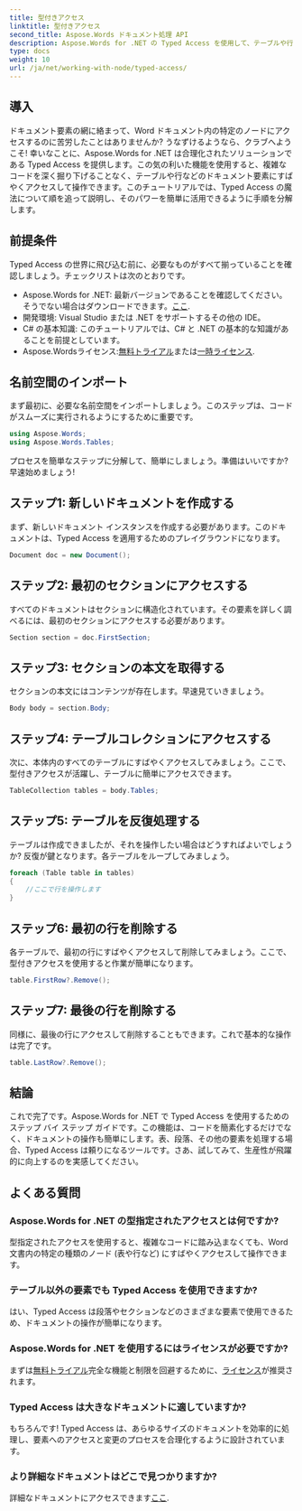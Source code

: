 ```yaml
---
title: 型付きアクセス
linktitle: 型付きアクセス
second_title: Aspose.Words ドキュメント処理 API
description: Aspose.Words for .NET の Typed Access を使用して、テーブルや行などのドキュメント要素を簡単に操作する方法を学びます。このステップ バイ ステップ ガイドにより、ワークフローが簡素化されます。
type: docs
weight: 10
url: /ja/net/working-with-node/typed-access/
---
```

## 導入

ドキュメント要素の網に絡まって、Word ドキュメント内の特定のノードにアクセスするのに苦労したことはありませんか? うなずけるようなら、クラブへようこそ! 幸いなことに、Aspose.Words for .NET は合理化されたソリューションである Typed Access を提供します。この気の利いた機能を使用すると、複雑なコードを深く掘り下げることなく、テーブルや行などのドキュメント要素にすばやくアクセスして操作できます。このチュートリアルでは、Typed Access の魔法について順を追って説明し、そのパワーを簡単に活用できるように手順を分解します。

## 前提条件

Typed Access の世界に飛び込む前に、必要なものがすべて揃っていることを確認しましょう。チェックリストは次のとおりです。

-  Aspose.Words for .NET: 最新バージョンであることを確認してください。そうでない場合はダウンロードできます。[ここ](https://releases.aspose.com/words/net/).
- 開発環境: Visual Studio または .NET をサポートするその他の IDE。
- C# の基本知識: このチュートリアルでは、C# と .NET の基本的な知識があることを前提としています。
-  Aspose.Wordsライセンス:[無料トライアル](https://releases.aspose.com/)または[一時ライセンス](https://purchase.aspose.com/temporary-license/).

## 名前空間のインポート

まず最初に、必要な名前空間をインポートしましょう。このステップは、コードがスムーズに実行されるようにするために重要です。

```csharp
using Aspose.Words;
using Aspose.Words.Tables;
```

プロセスを簡単なステップに分解して、簡単にしましょう。準備はいいですか? 早速始めましょう!

## ステップ1: 新しいドキュメントを作成する

まず、新しいドキュメント インスタンスを作成する必要があります。このドキュメントは、Typed Access を適用するためのプレイグラウンドになります。

```csharp
Document doc = new Document();
```

## ステップ2: 最初のセクションにアクセスする

すべてのドキュメントはセクションに構造化されています。その要素を詳しく調べるには、最初のセクションにアクセスする必要があります。

```csharp
Section section = doc.FirstSection;
```

## ステップ3: セクションの本文を取得する

セクションの本文にはコンテンツが存在します。早速見ていきましょう。

```csharp
Body body = section.Body;
```

## ステップ4: テーブルコレクションにアクセスする

次に、本体内のすべてのテーブルにすばやくアクセスしてみましょう。ここで、型付きアクセスが活躍し、テーブルに簡単にアクセスできます。

```csharp
TableCollection tables = body.Tables;
```

## ステップ5: テーブルを反復処理する

テーブルは作成できましたが、それを操作したい場合はどうすればよいでしょうか? 反復が鍵となります。各テーブルをループしてみましょう。

```csharp
foreach (Table table in tables)
{
    //ここで行を操作します
}
```

## ステップ6: 最初の行を削除する

各テーブルで、最初の行にすばやくアクセスして削除してみましょう。ここで、型付きアクセスを使用すると作業が簡単になります。

```csharp
table.FirstRow?.Remove();
```

## ステップ7: 最後の行を削除する

同様に、最後の行にアクセスして削除することもできます。これで基本的な操作は完了です。

```csharp
table.LastRow?.Remove();
```

## 結論

これで完了です。Aspose.Words for .NET で Typed Access を使用するためのステップ バイ ステップ ガイドです。この機能は、コードを簡素化するだけでなく、ドキュメントの操作も簡単にします。表、段落、その他の要素を処理する場合、Typed Access は頼りになるツールです。さあ、試してみて、生産性が飛躍的に向上するのを実感してください。

## よくある質問

### Aspose.Words for .NET の型指定されたアクセスとは何ですか?
型指定されたアクセスを使用すると、複雑なコードに踏み込まなくても、Word 文書内の特定の種類のノード (表や行など) にすばやくアクセスして操作できます。

### テーブル以外の要素でも Typed Access を使用できますか?
はい、Typed Access は段落やセクションなどのさまざまな要素で使用できるため、ドキュメントの操作が簡単になります。

### Aspose.Words for .NET を使用するにはライセンスが必要ですか?
まずは[無料トライアル](https://releases.aspose.com/)完全な機能と制限を回避するために、[ライセンス](https://purchase.aspose.com/buy)が推奨されます。

### Typed Access は大きなドキュメントに適していますか?
もちろんです! Typed Access は、あらゆるサイズのドキュメントを効率的に処理し、要素へのアクセスと変更のプロセスを合理化するように設計されています。

### より詳細なドキュメントはどこで見つかりますか?
詳細なドキュメントにアクセスできます[ここ](https://reference.aspose.com/words/net/).